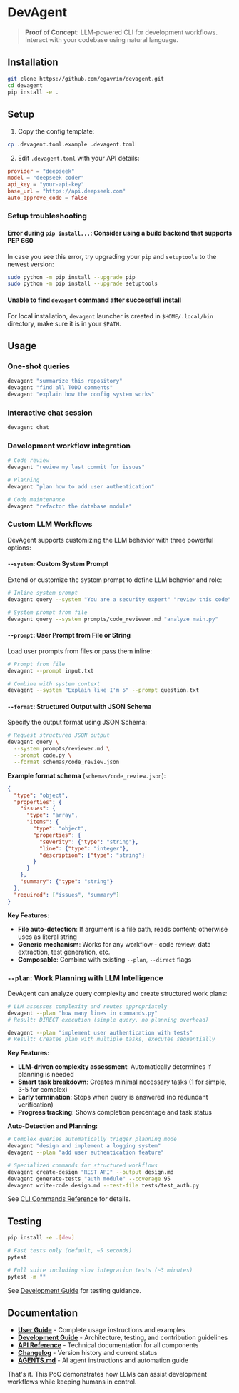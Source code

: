 # DevAgent

> **Proof of Concept**: LLM-powered CLI for development workflows. Interact with your codebase using natural language.

## Installation

```bash
git clone https://github.com/egavrin/devagent.git
cd devagent
pip install -e .
```

## Setup

1. Copy the config template:
```bash
cp .devagent.toml.example .devagent.toml
```

2. Edit `.devagent.toml` with your API details:
```toml
provider = "deepseek"
model = "deepseek-coder"
api_key = "your-api-key"
base_url = "https://api.deepseek.com"
auto_approve_code = false
```

### Setup troubleshooting

#### Error during `pip install...`: Consider using a build backend that supports PEP 660

In case you see this error, try upgrading your `pip` and `setuptools` to the newest version:

```bash
sudo python -m pip install --upgrade pip
sudo python -m pip install --upgrade setuptools
```

#### Unable to find `devagent` command after successfull install

For local installation, `devagent` launcher is created in `$HOME/.local/bin` directory, make sure it is in your `$PATH`.

## Usage

### One-shot queries

```bash
devagent "summarize this repository"
devagent "find all TODO comments"
devagent "explain how the config system works"
```

### Interactive chat session

```bash
devagent chat
```

### Development workflow integration

```bash
# Code review
devagent "review my last commit for issues"

# Planning
devagent "plan how to add user authentication"

# Code maintenance
devagent "refactor the database module"
```

### Custom LLM Workflows

DevAgent supports customizing the LLM behavior with three powerful options:

#### `--system`: Custom System Prompt

Extend or customize the system prompt to define LLM behavior and role:

```bash
# Inline system prompt
devagent query --system "You are a security expert" "review this code"

# System prompt from file
devagent query --system prompts/code_reviewer.md "analyze main.py"
```

#### `--prompt`: User Prompt from File or String

Load user prompts from files or pass them inline:

```bash
# Prompt from file
devagent --prompt input.txt

# Combine with system context
devagent --system "Explain like I'm 5" --prompt question.txt
```

#### `--format`: Structured Output with JSON Schema

Specify the output format using JSON Schema:

```bash
# Request structured JSON output
devagent query \
  --system prompts/reviewer.md \
  --prompt code.py \
  --format schemas/code_review.json
```

**Example format schema** (`schemas/code_review.json`):
```json
{
  "type": "object",
  "properties": {
    "issues": {
      "type": "array",
      "items": {
        "type": "object",
        "properties": {
          "severity": {"type": "string"},
          "line": {"type": "integer"},
          "description": {"type": "string"}
        }
      }
    },
    "summary": {"type": "string"}
  },
  "required": ["issues", "summary"]
}
```

**Key Features:**
- **File auto-detection**: If argument is a file path, reads content; otherwise uses as literal string
- **Generic mechanism**: Works for any workflow - code review, data extraction, test generation, etc.
- **Composable**: Combine with existing `--plan`, `--direct` flags

### `--plan`: Work Planning with LLM Intelligence

DevAgent can analyze query complexity and create structured work plans:

```bash
# LLM assesses complexity and routes appropriately
devagent --plan "how many lines in commands.py"
# Result: DIRECT execution (simple query, no planning overhead)

devagent --plan "implement user authentication with tests"
# Result: Creates plan with multiple tasks, executes sequentially
```

**Key Features:**
- **LLM-driven complexity assessment**: Automatically determines if planning is needed
- **Smart task breakdown**: Creates minimal necessary tasks (1 for simple, 3-5 for complex)
- **Early termination**: Stops when query is answered (no redundant verification)
- **Progress tracking**: Shows completion percentage and task status

**Auto-Detection and Planning:**
```bash
# Complex queries automatically trigger planning mode
devagent "design and implement a logging system"
devagent --plan "add user authentication feature"

# Specialized commands for structured workflows
devagent create-design "REST API" --output design.md
devagent generate-tests "auth module" --coverage 95
devagent write-code design.md --test-file tests/test_auth.py
```

See [CLI Commands Reference](AGENTS.md#cli-commands-reference) for details.

## Testing

```bash
pip install -e .[dev]

# Fast tests only (default, ~5 seconds)
pytest

# Full suite including slow integration tests (~3 minutes)
pytest -m ""
```

See [Development Guide](docs/DEVELOPMENT.md) for testing guidance.

## Documentation

- **[User Guide](docs/USER_GUIDE.md)** - Complete usage instructions and examples
- **[Development Guide](docs/DEVELOPMENT.md)** - Architecture, testing, and contribution guidelines
- **[API Reference](docs/API_REFERENCE.md)** - Technical documentation for all components
- **[Changelog](docs/CHANGELOG.md)** - Version history and current status
- **[AGENTS.md](AGENTS.md)** - AI agent instructions and automation guide

That's it. This PoC demonstrates how LLMs can assist development workflows while keeping humans in control.
